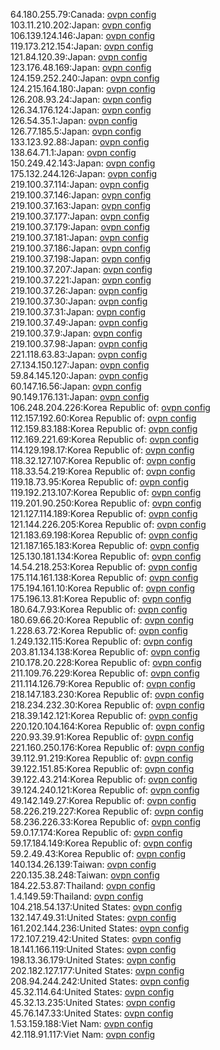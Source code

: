 64.180.255.79:Canada: [ovpn config](vpn/64_180_255_79.ovpn)  
103.11.210.202:Japan: [ovpn config](vpn/103_11_210_202.ovpn)  
106.139.124.146:Japan: [ovpn config](vpn/106_139_124_146.ovpn)  
119.173.212.154:Japan: [ovpn config](vpn/119_173_212_154.ovpn)  
121.84.120.39:Japan: [ovpn config](vpn/121_84_120_39.ovpn)  
123.176.48.169:Japan: [ovpn config](vpn/123_176_48_169.ovpn)  
124.159.252.240:Japan: [ovpn config](vpn/124_159_252_240.ovpn)  
124.215.164.180:Japan: [ovpn config](vpn/124_215_164_180.ovpn)  
126.208.93.24:Japan: [ovpn config](vpn/126_208_93_24.ovpn)  
126.34.176.124:Japan: [ovpn config](vpn/126_34_176_124.ovpn)  
126.54.35.1:Japan: [ovpn config](vpn/126_54_35_1.ovpn)  
126.77.185.5:Japan: [ovpn config](vpn/126_77_185_5.ovpn)  
133.123.92.88:Japan: [ovpn config](vpn/133_123_92_88.ovpn)  
138.64.71.1:Japan: [ovpn config](vpn/138_64_71_1.ovpn)  
150.249.42.143:Japan: [ovpn config](vpn/150_249_42_143.ovpn)  
175.132.244.126:Japan: [ovpn config](vpn/175_132_244_126.ovpn)  
219.100.37.114:Japan: [ovpn config](vpn/219_100_37_114.ovpn)  
219.100.37.146:Japan: [ovpn config](vpn/219_100_37_146.ovpn)  
219.100.37.163:Japan: [ovpn config](vpn/219_100_37_163.ovpn)  
219.100.37.177:Japan: [ovpn config](vpn/219_100_37_177.ovpn)  
219.100.37.179:Japan: [ovpn config](vpn/219_100_37_179.ovpn)  
219.100.37.181:Japan: [ovpn config](vpn/219_100_37_181.ovpn)  
219.100.37.186:Japan: [ovpn config](vpn/219_100_37_186.ovpn)  
219.100.37.198:Japan: [ovpn config](vpn/219_100_37_198.ovpn)  
219.100.37.207:Japan: [ovpn config](vpn/219_100_37_207.ovpn)  
219.100.37.221:Japan: [ovpn config](vpn/219_100_37_221.ovpn)  
219.100.37.26:Japan: [ovpn config](vpn/219_100_37_26.ovpn)  
219.100.37.30:Japan: [ovpn config](vpn/219_100_37_30.ovpn)  
219.100.37.31:Japan: [ovpn config](vpn/219_100_37_31.ovpn)  
219.100.37.49:Japan: [ovpn config](vpn/219_100_37_49.ovpn)  
219.100.37.9:Japan: [ovpn config](vpn/219_100_37_9.ovpn)  
219.100.37.98:Japan: [ovpn config](vpn/219_100_37_98.ovpn)  
221.118.63.83:Japan: [ovpn config](vpn/221_118_63_83.ovpn)  
27.134.150.127:Japan: [ovpn config](vpn/27_134_150_127.ovpn)  
59.84.145.120:Japan: [ovpn config](vpn/59_84_145_120.ovpn)  
60.147.16.56:Japan: [ovpn config](vpn/60_147_16_56.ovpn)  
90.149.176.131:Japan: [ovpn config](vpn/90_149_176_131.ovpn)  
106.248.204.226:Korea Republic of: [ovpn config](vpn/106_248_204_226.ovpn)  
112.157.192.60:Korea Republic of: [ovpn config](vpn/112_157_192_60.ovpn)  
112.159.83.188:Korea Republic of: [ovpn config](vpn/112_159_83_188.ovpn)  
112.169.221.69:Korea Republic of: [ovpn config](vpn/112_169_221_69.ovpn)  
114.129.198.17:Korea Republic of: [ovpn config](vpn/114_129_198_17.ovpn)  
118.32.127.107:Korea Republic of: [ovpn config](vpn/118_32_127_107.ovpn)  
118.33.54.219:Korea Republic of: [ovpn config](vpn/118_33_54_219.ovpn)  
119.18.73.95:Korea Republic of: [ovpn config](vpn/119_18_73_95.ovpn)  
119.192.213.107:Korea Republic of: [ovpn config](vpn/119_192_213_107.ovpn)  
119.201.90.250:Korea Republic of: [ovpn config](vpn/119_201_90_250.ovpn)  
121.127.114.189:Korea Republic of: [ovpn config](vpn/121_127_114_189.ovpn)  
121.144.226.205:Korea Republic of: [ovpn config](vpn/121_144_226_205.ovpn)  
121.183.69.198:Korea Republic of: [ovpn config](vpn/121_183_69_198.ovpn)  
121.187.165.183:Korea Republic of: [ovpn config](vpn/121_187_165_183.ovpn)  
125.130.181.134:Korea Republic of: [ovpn config](vpn/125_130_181_134.ovpn)  
14.54.218.253:Korea Republic of: [ovpn config](vpn/14_54_218_253.ovpn)  
175.114.161.138:Korea Republic of: [ovpn config](vpn/175_114_161_138.ovpn)  
175.194.161.10:Korea Republic of: [ovpn config](vpn/175_194_161_10.ovpn)  
175.196.13.81:Korea Republic of: [ovpn config](vpn/175_196_13_81.ovpn)  
180.64.7.93:Korea Republic of: [ovpn config](vpn/180_64_7_93.ovpn)  
180.69.66.20:Korea Republic of: [ovpn config](vpn/180_69_66_20.ovpn)  
1.228.63.72:Korea Republic of: [ovpn config](vpn/1_228_63_72.ovpn)  
1.249.132.115:Korea Republic of: [ovpn config](vpn/1_249_132_115.ovpn)  
203.81.134.138:Korea Republic of: [ovpn config](vpn/203_81_134_138.ovpn)  
210.178.20.228:Korea Republic of: [ovpn config](vpn/210_178_20_228.ovpn)  
211.109.76.229:Korea Republic of: [ovpn config](vpn/211_109_76_229.ovpn)  
211.114.126.79:Korea Republic of: [ovpn config](vpn/211_114_126_79.ovpn)  
218.147.183.230:Korea Republic of: [ovpn config](vpn/218_147_183_230.ovpn)  
218.234.232.30:Korea Republic of: [ovpn config](vpn/218_234_232_30.ovpn)  
218.39.142.121:Korea Republic of: [ovpn config](vpn/218_39_142_121.ovpn)  
220.120.104.164:Korea Republic of: [ovpn config](vpn/220_120_104_164.ovpn)  
220.93.39.91:Korea Republic of: [ovpn config](vpn/220_93_39_91.ovpn)  
221.160.250.176:Korea Republic of: [ovpn config](vpn/221_160_250_176.ovpn)  
39.112.91.219:Korea Republic of: [ovpn config](vpn/39_112_91_219.ovpn)  
39.122.151.85:Korea Republic of: [ovpn config](vpn/39_122_151_85.ovpn)  
39.122.43.214:Korea Republic of: [ovpn config](vpn/39_122_43_214.ovpn)  
39.124.240.121:Korea Republic of: [ovpn config](vpn/39_124_240_121.ovpn)  
49.142.149.27:Korea Republic of: [ovpn config](vpn/49_142_149_27.ovpn)  
58.226.219.227:Korea Republic of: [ovpn config](vpn/58_226_219_227.ovpn)  
58.236.226.33:Korea Republic of: [ovpn config](vpn/58_236_226_33.ovpn)  
59.0.17.174:Korea Republic of: [ovpn config](vpn/59_0_17_174.ovpn)  
59.17.184.149:Korea Republic of: [ovpn config](vpn/59_17_184_149.ovpn)  
59.2.49.43:Korea Republic of: [ovpn config](vpn/59_2_49_43.ovpn)  
140.134.26.139:Taiwan: [ovpn config](vpn/140_134_26_139.ovpn)  
220.135.38.248:Taiwan: [ovpn config](vpn/220_135_38_248.ovpn)  
184.22.53.87:Thailand: [ovpn config](vpn/184_22_53_87.ovpn)  
1.4.149.59:Thailand: [ovpn config](vpn/1_4_149_59.ovpn)  
104.218.54.137:United States: [ovpn config](vpn/104_218_54_137.ovpn)  
132.147.49.31:United States: [ovpn config](vpn/132_147_49_31.ovpn)  
161.202.144.236:United States: [ovpn config](vpn/161_202_144_236.ovpn)  
172.107.219.42:United States: [ovpn config](vpn/172_107_219_42.ovpn)  
18.141.166.119:United States: [ovpn config](vpn/18_141_166_119.ovpn)  
198.13.36.179:United States: [ovpn config](vpn/198_13_36_179.ovpn)  
202.182.127.177:United States: [ovpn config](vpn/202_182_127_177.ovpn)  
208.94.244.242:United States: [ovpn config](vpn/208_94_244_242.ovpn)  
45.32.114.64:United States: [ovpn config](vpn/45_32_114_64.ovpn)  
45.32.13.235:United States: [ovpn config](vpn/45_32_13_235.ovpn)  
45.76.147.33:United States: [ovpn config](vpn/45_76_147_33.ovpn)  
1.53.159.188:Viet Nam: [ovpn config](vpn/1_53_159_188.ovpn)  
42.118.91.117:Viet Nam: [ovpn config](vpn/42_118_91_117.ovpn)  
